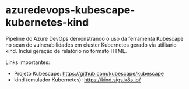 # azuredevops-kubescape-kubernetes-kind
Pipeline do Azure DevOps demonstrando o uso da ferramenta Kubescape no scan de vulnerabilidades em cluster Kubernetes gerado via utilitário kind. Inclui geração de relatório no formato HTML.

Links importantes:
* Projeto Kubescape: https://github.com/kubescape/kubescape
* kind (emulador Kubernetes): https://kind.sigs.k8s.io/

